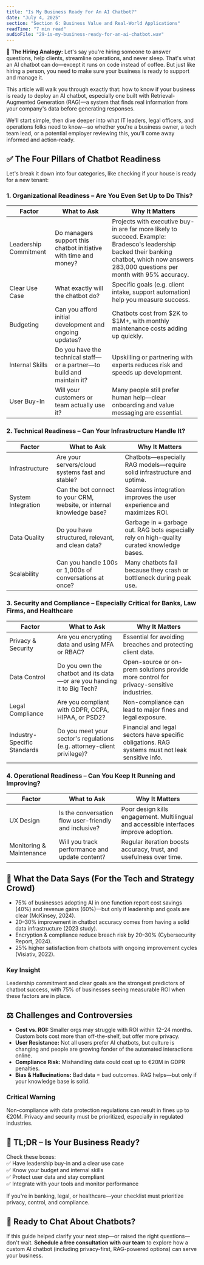 ```yaml
---
title: "Is My Business Ready For An AI Chatbot?"
date: "July 4, 2025"
section: "Section 6: Business Value and Real-World Applications"
readTime: "7 min read"
audioFile: "29-is-my-business-ready-for-an-ai-chatbot.wav"
---
```


🧠 **The Hiring Analogy:** Let's say you're hiring someone to answer questions, help clients, streamline operations, and never sleep. That's what an AI chatbot can do—except it runs on code instead of coffee. But just like hiring a person, you need to make sure your business is ready to support and manage it.

This article will walk you through exactly that: how to know if your business is ready to deploy an AI chatbot, especially one built with Retrieval-Augmented Generation (RAG)—a system that finds real information from your company's data before generating responses.

We'll start simple, then dive deeper into what IT leaders, legal officers, and operations folks need to know—so whether you're a business owner, a tech team lead, or a potential employer reviewing this, you'll come away informed and action-ready.

## ✅ The Four Pillars of Chatbot Readiness

Let's break it down into four categories, like checking if your house is ready for a new tenant:

### 1. Organizational Readiness – Are You Even Set Up to Do This?

| Factor | What to Ask | Why It Matters |
|--------|-------------|----------------|
| Leadership Commitment | Do managers support this chatbot initiative with time and money? | Projects with executive buy-in are far more likely to succeed. Example: Bradesco's leadership backed their banking chatbot, which now answers 283,000 questions per month with 95% accuracy. |
| Clear Use Case | What exactly will the chatbot do? | Specific goals (e.g. client intake, support automation) help you measure success. |
| Budgeting | Can you afford initial development and ongoing updates? | Chatbots cost from $2K to $1M+, with monthly maintenance costs adding up quickly. |
| Internal Skills | Do you have the technical staff—or a partner—to build and maintain it? | Upskilling or partnering with experts reduces risk and speeds up development. |
| User Buy-In | Will your customers or team actually use it? | Many people still prefer human help—clear onboarding and value messaging are essential. |

### 2. Technical Readiness – Can Your Infrastructure Handle It?

| Factor | What to Ask | Why It Matters |
|--------|-------------|----------------|
| Infrastructure | Are your servers/cloud systems fast and stable? | Chatbots—especially RAG models—require solid infrastructure and uptime. |
| System Integration | Can the bot connect to your CRM, website, or internal knowledge base? | Seamless integration improves the user experience and maximizes ROI. |
| Data Quality | Do you have structured, relevant, and clean data? | Garbage in = garbage out. RAG bots especially rely on high-quality curated knowledge bases. |
| Scalability | Can you handle 100s or 1,000s of conversations at once? | Many chatbots fail because they crash or bottleneck during peak use. |

### 3. Security and Compliance – Especially Critical for Banks, Law Firms, and Healthcare

| Factor | What to Ask | Why It Matters |
|--------|-------------|----------------|
| Privacy & Security | Are you encrypting data and using MFA or RBAC? | Essential for avoiding breaches and protecting client data. |
| Data Control | Do you own the chatbot and its data—or are you handing it to Big Tech? | Open-source or on-prem solutions provide more control for privacy-sensitive industries. |
| Legal Compliance | Are you compliant with GDPR, CCPA, HIPAA, or PSD2? | Non-compliance can lead to major fines and legal exposure. |
| Industry-Specific Standards | Do you meet your sector's regulations (e.g. attorney-client privilege)? | Financial and legal sectors have specific obligations. RAG systems must not leak sensitive info. |

### 4. Operational Readiness – Can You Keep It Running and Improving?

| Factor | What to Ask | Why It Matters |
|--------|-------------|----------------|
| UX Design | Is the conversation flow user-friendly and inclusive? | Poor design kills engagement. Multilingual and accessible interfaces improve adoption. |
| Monitoring & Maintenance | Will you track performance and update content? | Regular iteration boosts accuracy, trust, and usefulness over time. |

## 🔬 What the Data Says (For the Tech and Strategy Crowd)

- 75% of businesses adopting AI in one function report cost savings (40%) and revenue gains (60%)—but only if leadership and goals are clear (McKinsey, 2024).
- 20–30% improvement in chatbot accuracy comes from having a solid data infrastructure (2023 study).
- Encryption & compliance reduce breach risk by 20–30% (Cybersecurity Report, 2024).
- 25% higher satisfaction from chatbots with ongoing improvement cycles (Visiativ, 2022).

### Key Insight

Leadership commitment and clear goals are the strongest predictors of chatbot success, with 75% of businesses seeing measurable ROI when these factors are in place.

## ⚖️ Challenges and Controversies

- **Cost vs. ROI:** Smaller orgs may struggle with ROI within 12–24 months. Custom bots cost more than off-the-shelf, but offer more privacy.
- **User Resistance:** Not all users prefer AI chatbots, but culture is changing and people are growing fonder of the automated interactions online.
- **Compliance Risk:** Mishandling data could cost up to €20M in GDPR penalties.
- **Bias & Hallucinations:** Bad data = bad outcomes. RAG helps—but only if your knowledge base is solid.

### Critical Warning

Non-compliance with data protection regulations can result in fines up to €20M. Privacy and security must be prioritized, especially in regulated industries.

## 🧠 TL;DR – Is Your Business Ready?

Check these boxes:  
✅ Have leadership buy-in and a clear use case  
✅ Know your budget and internal skills  
✅ Protect user data and stay compliant  
✅ Integrate with your tools and monitor performance

If you're in banking, legal, or healthcare—your checklist must prioritize privacy, control, and compliance.

## 🚀 Ready to Chat About Chatbots?

If this guide helped clarify your next step—or raised the right questions—don't wait. **Schedule a free consultation with our team** to explore how a custom AI chatbot (including privacy-first, RAG-powered options) can serve your business.
